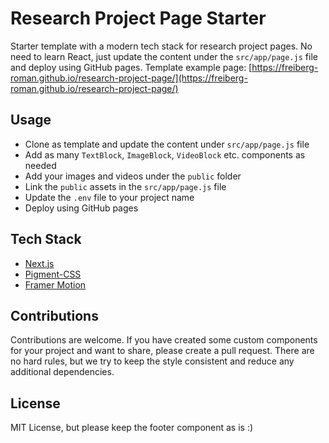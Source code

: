 # Research Project Page Starter
Starter template with a modern tech stack for research project pages.
No need to learn React, just update the content under the `src/app/page.js` file
and deploy using GitHub pages.
Template example page: [https://freiberg-roman.github.io/research-project-page/](https://freiberg-roman.github.io/research-project-page/)

## Usage
- Clone as template and update the content under `src/app/page.js` file
- Add as many `TextBlock`, `ImageBlock`, `VideoBlock` etc. components as needed
- Add your images and videos under the `public` folder
- Link the `public` assets in the `src/app/page.js` file
- Update the `.env` file to your project name
- Deploy using GitHub pages

## Tech Stack
- [Next.js](https://nextjs.org/)
- [Pigment-CSS](https://github.com/mui/pigment-css)
- [Framer Motion](https://framermotion.framer.website)

## Contributions
Contributions are welcome. If you have created some custom components for your
project and want to share, please create a pull request. There are no hard rules,
but we try to keep the style consistent and reduce any additional dependencies.

## License
MIT License, but please keep the footer component as is :)

